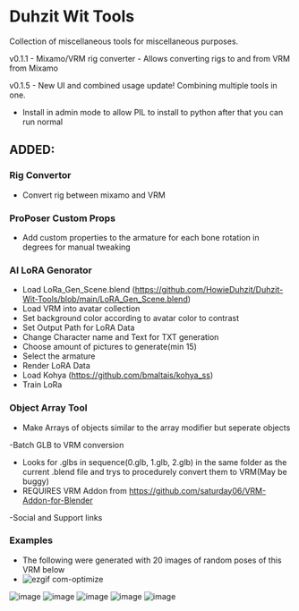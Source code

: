 # Duhzit Wit Tools
Collection of miscellaneous tools for miscellaneous purposes.

v0.1.1 - Mixamo/VRM rig converter - Allows converting rigs to and from VRM from Mixamo

v0.1.5 - New UI and combined usage update!
  Combining multiple tools in one.

* Install in admin mode to allow PIL to install to python after that you can run normal

## ADDED:

### Rig Convertor
  - Convert rig between mixamo and VRM
    
### ProPoser Custom Props
  - Add custom properties to the armature for each bone rotation in degrees for manual tweaking

### AI LoRA Genorator
  - Load LoRa_Gen_Scene.blend (https://github.com/HowieDuhzit/Duhzit-Wit-Tools/blob/main/LoRA_Gen_Scene.blend)
  - Load VRM into avatar collection
  - Set background color according to avatar color to contrast
  - Set Output Path for LoRA Data
  - Change Character name and Text for TXT generation
  - Choose amount of pictures to generate(min 15)
  - Select the armature
  - Render LoRA Data
  - Load Kohya (https://github.com/bmaltais/kohya_ss)
  - Train LoRa

### Object Array Tool
  - Make Arrays of objects similar to the array modifier but seperate objects
  
-Batch GLB to VRM conversion
  - Looks for .glbs in sequence(0.glb, 1.glb, 2.glb) in the same folder as the current .blend file and trys to procedurely convert them to VRM(May be buggy)
  - REQUIRES VRM Addon from https://github.com/saturday06/VRM-Addon-for-Blender
  
-Social and Support links

### Examples
  - The following were generated with 20 images of random poses of this VRM below
  - ![ezgif com-optimize](https://github.com/HowieDuhzit/Duhzit-Wit-Tools/assets/127010826/c8d8e447-6d5e-4d74-90e9-f55ced2a42ed)

![image](https://github.com/HowieDuhzit/Duhzit-Wit-Tools/assets/127010826/5d67f6b0-ea45-4d8d-a417-ddea1f5832d6)
![image](https://github.com/HowieDuhzit/Duhzit-Wit-Tools/assets/127010826/cf0e3420-ea7d-4e5f-9593-55300f73a5c2)
![image](https://github.com/HowieDuhzit/Duhzit-Wit-Tools/assets/127010826/ff642e54-9854-4be6-91d7-a470a3f402eb)
![image](https://github.com/HowieDuhzit/Duhzit-Wit-Tools/assets/127010826/7594e8cd-351d-40b0-a913-82b61e09f5c8)
![image](https://github.com/HowieDuhzit/Duhzit-Wit-Tools/assets/127010826/82928d89-cf19-4fb1-ac32-d9d3d79d1765)
